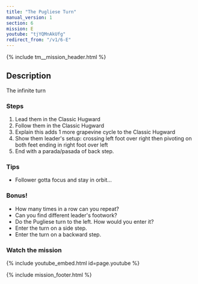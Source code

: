 ```yaml
---
title: "The Pugliese Turn"
manual_version: 1
section: 6
mission: E
youtube: "tjYQMnAkUfg"
redirect_from: "/v1/6-E"
---
```


{% include tm__mission_header.html %}

## Description

The infinite turn 

### Steps

1. Lead them in the Classic Hugward
2. Follow them in the Classic Hugward
3. Explain this adds 1 more grapevine cycle to the Classic Hugward
4. Show them leader's setup: crossing left foot over right then pivoting on both feet ending in right foot over left
5. End with a parada/pasada of back step. 

### Tips

* Follower gotta focus and stay in orbit…

### Bonus!

* How many times in a row can you repeat? 
* Can you find different leader's footwork? 
* Do the Pugliese turn to the left. How would you enter it? 
* Enter the turn on a side step. 
* Enter the turn on a backward step. 

### Watch the mission

{% include youtube_embed.html id=page.youtube %}

{% include mission_footer.html %}
